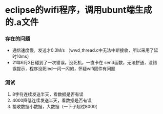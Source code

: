 # eclipse的wifi程序，调用ubunt端生成的.a文件

### 存在的问题
* 通信速度慢，发送才0.3M/s （wwd_thread.c中无法中断接收，所以采用了延时10ms）
* 21年6月3日碰到了一次错误，没死机，一直卡在 send函数，无法拼通，没错误提示，程序没死led一闪一闪的，怀疑wifi固件有问题

### 测试
1. 8字符连续发送半天，看数据是否有误
2. 4000降低连续发送半天，看数据是否有误
3. 接收数据小数据，大数据（一下子超过8000）
